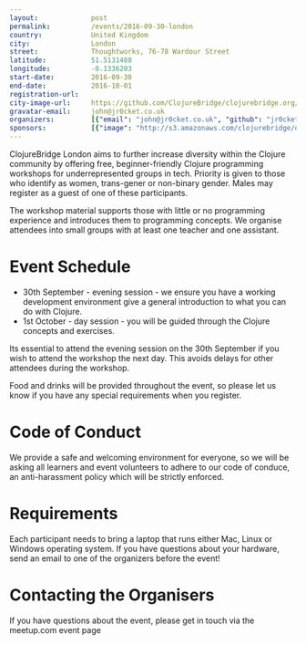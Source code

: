 ```yaml
---
layout:             post
permalink:          /events/2016-09-30-london
country:            United Kingdom
city:               London
street:             Thoughtworks, 76-78 Wardour Street
latitude:           51.5131488
longitude:          -0.1336203
start-date:         2016-09-30
end-date:           2016-10-01
registration-url:
city-image-url:     https://github.com/ClojureBridge/clojurebridge.org/raw/master/app/assets/images/events/london.jpg
gravatar-email:     john@jr0cket.co.uk
organizers:         [{"email": "john@jr0cket.co.uk", "github": "jr0cket", "name": "John Stevenson", "twitter": "jr0cket"}, {"email": null, "github": "yolinas", "name": "Yolina Sotirova", "twitter": "yolinasotirova"}, {"email": null, "github": "duncanmortimer", "name": "Duncan Mortimer", "twitter": null}]
sponsors:           [{"image": "http://s3.amazonaws.com/clojurebridge/original/121/thoughtworks-logo.png?1472495962", "name": "Thoughtworks ", "url": "https://www.thoughtworks.com/"}]
---
```


ClojureBridge London aims to further increase diversity within the Clojure community by offering free, beginner-friendly Clojure programming workshops for underrepresented groups in tech. Priority is given to those who identify as women, trans-gener or non-binary gender. Males may register as a guest of one of these participants.

The workshop material supports those with little or no programming experience and introduces them to programming concepts. We organise attendees into small groups with at least one teacher and one assistant.

# Event Schedule
* 30th September - evening session - we ensure you have a working development environment give a general introduction to what you can do with Clojure.
* 1st October - day session - you will be guided through the Clojure concepts and exercises.

Its essential to attend the evening session on the 30th September if you wish to attend the workshop the next day.  This avoids delays for other attendees during the workshop.

Food and drinks will be provided throughout the event, so please let us know if you have any special requirements when you register.

# Code of Conduct
We provide a safe and welcoming environment for everyone, so we will be asking all learners and event volunteers to adhere to our code of conduce, an anti-harassment policy which will be strictly enforced.

# Requirements
Each participant needs to bring a laptop that runs either Mac, Linux or Windows operating system. If you have questions about your hardware, send an email to one of the organizers before the event!

# Contacting the Organisers
If you have questions about the event, please get in touch via the meetup.com event page
